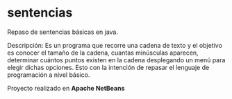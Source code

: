 # sentencias
  Repaso de sentencias básicas en java. 
  
  Descripción: Es un programa que recorre una cadena de texto y el objetivo es conocer el tamaño de la cadena, cuantas minúsculas aparecen, 
  determinar cuántos puntos existen en la cadena desplegando un menú para elegir dichas opciones. 
  Esto con la intención de repasar el lenguaje de programación a nivel básico. 

  Proyecto realizado en __Apache NetBeans__
